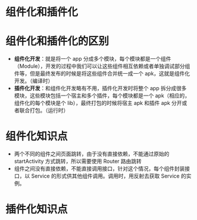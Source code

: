组件化和插件化
==========

# 组件化和插件化的区别
- **组件化开发**：就是将一个 app 分成多个模块，每个模块都是一个组件（Module），开发的过程中我们可以让这些组件相互依赖或者单独调试部分组件等，但是最终发布的时候是将这些组件合并统一成一个 apk，这就是组件化开发。（编译时）
- **插件化开发**：和组件化开发略有不用，插件化开发时将整个 app 拆分成很多模块，这些模块包括一个宿主和多个插件，每个模块都是一个 apk（相应的，组件化的每个模块是个 lib），最终打包的时候将宿主 apk 和插件 apk 分开或者联合打包。（运行时）

# 组件化知识点
- 两个不同的组件之间页面跳转，由于没有直接依赖，不能通过原始的 startActivity 方式跳转，所以需要使用 Router 路由跳转
- 组件之间没有直接依赖，不能直接调用接口，针对这个情况，每个组件封装接口，以 Service 的形式供其他组件调用。调用时，用反射去获取 Service 的实例。

# 插件化知识点